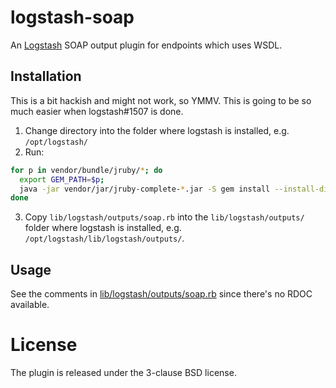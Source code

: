 logstash-soap
=============

An [Logstash](http://logstash.net) SOAP output plugin for endpoints which uses WSDL.

Installation
------------

This is a bit hackish and might not work, so YMMV. This is going to be so much
easier when logstash#1507 is done.

1. Change directory into the folder where logstash is installed, e.g. `/opt/logstash/`
2. Run:
```sh
for p in vendor/bundle/jruby/*; do
  export GEM_PATH=$p;
  java -jar vendor/jar/jruby-complete-*.jar -S gem install --install-dir $GEM_PATH --version '~> 2.7.2' savon
done
```
3. Copy `lib/logstash/outputs/soap.rb` into the `lib/logstash/outputs/` folder
   where logstash is installed, e.g.  `/opt/logstash/lib/logstash/outputs/`.

Usage
-----

See the comments in [lib/logstash/outputs/soap.rb](lib/logstash/outputs/soap.rb) since there's no RDOC
available.

License
=======
The plugin is released under the 3-clause BSD license.
